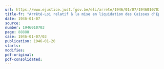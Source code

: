 ```yaml
---
url: https://www.ejustice.just.fgov.be/eli/arrete/1946/01/07/1946010703/justel
title-fr: "Arrêté-Loi relatif à la mise en liquidation des Caisses d'Epargne régionales d'Eupen et de Malmedy et de la Caisse d'Epargne de la Ville d'Eupen"
date: 1946-01-07
source:
number: 1946010703
page: 88888
case: 1946-01-07/03
publication: 1946-01-20
starts:
modifies:
pdf-original:
pdf-consolidated:
---
```


